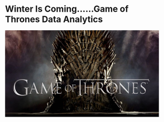   # Winter Is Coming......Game of Thrones Data Analytics
<div align="center" width="150">
  <img src="visuals/GoT.jpeg" width="600" alt="GameofThrones"/>
</div>
